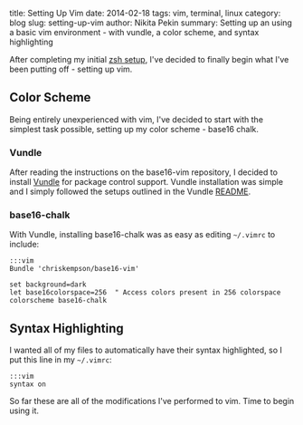 title: Setting Up Vim
date: 2014-02-18
tags: vim, terminal, linux
category: blog
slug: setting-up-vim
author: Nikita Pekin
summary: Setting up an using a basic vim environment - with vundle, a color scheme, and syntax highlighting

After completing my initial [zsh setup](/blog/moving-back-to-zsh), I've decided to finally begin what I've been putting off - setting up vim.

## Color Scheme ##

Being entirely unexperienced with vim, I've decided to start with the simplest task possible, setting up my color scheme - base16 chalk.

### Vundle ###

After reading the instructions on the base16-vim repository, I decided to install [Vundle](https://github.com/gmarik/Vundle.vim) for package control support. Vundle installation was simple and I simply followed the setups outlined in the Vundle [README](https://github.com/gmarik/Vundle.vim/blob/master/README.md).

### base16-chalk ###

With Vundle, installing base16-chalk was as easy as editing `~/.vimrc` to include:

    :::vim
    Bundle 'chriskempson/base16-vim'

    set background=dark
    let base16colorspace=256  " Access colors present in 256 colorspace
    colorscheme base16-chalk

## Syntax Highlighting ##

I wanted all of my files to automatically have their syntax highlighted, so I put this line in my `~/.vimrc`:

    :::vim
    syntax on

So far these are all of the modifications I've performed to vim. Time to begin using it.
